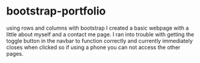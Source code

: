# bootstrap-portfolio
using rows and columns with bootstrap I created a basic webpage with a little about myself and a contact me page. I ran into trouble with getting the toggle button in the navbar to function correctly and currently immediately closes when clicked so if using a phone you can not access the other pages.